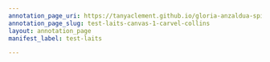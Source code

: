 ```yaml
---
annotation_page_uri: https://tanyaclement.github.io/gloria-anzaldua-spiritual-recordings/annotations/test-laits-canvas-1-carvel-collins.json
annotation_page_slug: test-laits-canvas-1-carvel-collins
layout: annotation_page
manifest_label: test-laits

---
```

